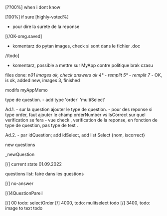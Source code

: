 


[??00%] 
when i dont know

[100%] 
if sure
[highly-voted%] 

 - pour dire la surete de la reponse

[//OK-omg.saved]
 - komentarz do pytan images, check si sont dans le 
fichier .doc

//todo]
 - komentarz, possible a mettre sur MyApp
 contre politique brak czasu

files done: 
n*01 images ok, check answers ok
4° - remplit
5° - remplit
7* - OK, is ok, added new, images 3, finished



modifs myAppMemo

type de question. 
    - add type  'order' 
                'multiSelect'

Ad.1.
    - sur la question ajouter le type de question. 
    - pour des reponse si type order, faut ajouter le champ orderNumber vs IsCorrect sur quel verification se fera
    - vue check , verification de la reponse, en fonction de type de question, pas type de test . 

Ad.2. 
    - par idQuestion; 
    add idSelect, 
    add list Select {nom, iscorrect}


new questions

_newQuestion 

[/] current state 01.09.2022

questions list: 
faire dans les questions

[/] no-answer

[/]4QuestionPareil

[/] 00 todo: selectOrder
[/] 4000,  todo: mulitselect todo
[/] 3400,  todo: image to text  todo
